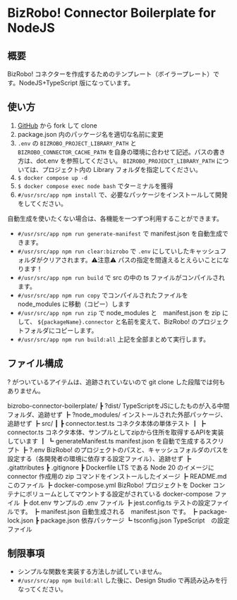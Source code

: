 # BizRobo! Connector Boilerplate for NodeJS

## 概要

BizRobo! コネクターを作成するためのテンプレート（ボイラープレート）です。NodeJS+TypeScript 版になっています。

## 使い方

1. [GitHub](https://github.com/autoro-io/bizrobo-connector-boilerplate) から fork して clone
1. package.json 内のパッケージ名を適切な名前に変更
1. `.env` の `BIZROBO_PROJECT_LIBRARY_PATH` と　`BIZROBO_CONNECTOR_CACHE_PATH` を自身の環境に合わせて記述。パスの書き方は、dot.env を参照してください。 `BIZROBO_PROJEDCT_LIBRARY_PATH` については、プロジェクト内の Library フォルダを指定してください。
1. `$ docker compose up -d` 
1. `$ docker compose exec node bash` でターミナルを獲得
1. `#/usr/src/app npm install` で、必要なパッケージをインストールして開発をしてください。

自動生成を使いたくない場合は、各機能を一つずつ利用することができます。

- `#/usr/src/app npm run generate-manifest` で manifest.json を自動生成できます。
- `#/usr/src/app npm run clear:bizrobo` で `.env` にしていしたキャッシュフォルダがクリアされます。⚠️注意⚠️ パスの指定を間違えるとえらいことになります！
- `#/usr/src/app npm run build` で src の中の ts ファイルがコンパイルされます。
- `#/usr/src/app npm run copy` でコンパイルされたファイルを node_modules に移動（コピー）します
- `#/usr/src/app npm run zip` で node_modules と　manifest.json を zip にして、 `${packageName}.connector` と名前を変えて、BizRobo! のプロジェクトフォルダにコピーします。
- `#/usr/src/app npm run build:all` 上記を全部まとめて実行します。


## ファイル構成

? がついているアイテムは、追跡されていないので git clone した段階では何もありません。

bizrobo-connector-boilerplate/
┣ ?dist/                             TypeScriptをJSにしたものが入る中間フォルダ、追跡せず
┣ ?node_modules/                     インストールされた外部パッケージ、追跡せず
┣ src/
┃ ┣ connector.test.ts               コネクタ本体の単体テスト
┃ ┣ connector.ts                    コネクタ本体、サンプルとしてzipから住所を取得するAPIを実装しています
┃ ┗ generateManifest.ts             manifest.json を自動で生成するスクリプト
┣ ?.env                              BizRobo! のプロジェクトのパスと、キャッシュフォルダのパスを設定する（各開発者の環境に依存する設定ファイル）、追跡せず
┣ .gitattributes
┣ .gitignore
┣ Dockerfile                        LTS である Node 20 のイメージに connector 作成用の zip コマンドをインストールしたイメージ
┣ README.md                         このファイル
┣ docker-compose.yml                BizRobo! プロジェクトを Docker コンテナにボリュームとしてマウントする設定がされている docker-compose ファイル
┣ dot.env                           サンプルの .env ファイル
┣ jest.config.ts                    テストの設定ファイルです。
┣ manifest.json                     自動生成される　manifest.json です。
┣ package-lock.json
┣ package.json                      依存パッケージ
┗ tsconfig.json                     TypeScript　の設定ファイル


## 制限事項

- シンプルな関数を実装する方法しか試していません。
- `#/usr/src/app npm build:all` した後に、Design Studio で再読み込みを行なってください。
